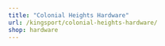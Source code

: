 ```yaml
---
title: "Colonial Heights Hardware"
url: /kingsport/colonial-heights-hardware/
shop: hardware
---
```

